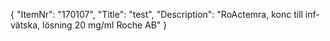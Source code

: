 {
  "ItemNr": "170107",
  "Title": "test",
  "Description": "RoActemra, konc till inf-vätska, lösning 20 mg/ml Roche AB"
}
